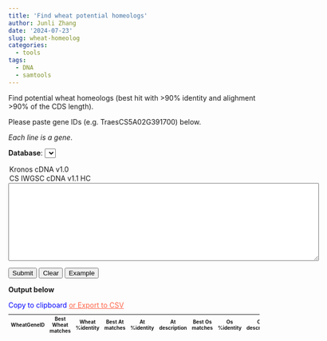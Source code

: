 ```yaml
---
title: 'Find wheat potential homeologs'
author: Junli Zhang
date: '2024-07-23'
slug: wheat-homeolog
categories:
  - tools
tags:
  - DNA
  - samtools
---
```


Find potential wheat homeologs (best hit with >90% identity and alighment >90% of the CDS length).

Please paste gene IDs (e.g. TraesCS5A02G391700) below.

*Each line is a gene*.

**Database**:
<select id="box1">
  <option value="Kronos_cDNA_v1.0">Kronos cDNA v1.0</option>
  <option value="CS_cDNA_HC_v1.1">CS IWGSC cDNA v1.1 HC</option>
</select>

<textarea rows="10" cols="75" id="input"></textarea>
<br />

<button id="run">Submit</button>
<button id="clearseq">Clear</button>
<button id="example">Example</button>

**Output below**

<!-- <textarea rows="10" cols="75" id="output" ></textarea> -->
<!-- <br /> -->
<p id="alert" style="color:blue;></p>
<button id="copytable">Copy to clipboard</button>
<a download="wheat_homeolog_and_function.csv" href="#" onclick="return ExcellentExport.csv(this, 'datatable');" style="color:Tomato;">or Export to CSV</a>
<!-- The button used to copy the text -->
<table id="datatable" style="font-size: 10px;" align="left">
<thead>
    <tr>
        <th>WheatGeneID</th>
        <th>Best Wheat matches</th>
        <th>Wheat %identity</th>
        <th>Best At matches</th>
        <th>At %identity</th>
        <th>At description</th>
        <th>Best Os matches</th>
        <th>Os %identity</th>
        <th>Os description</th>
    </tr>
</thead>
    <tbody id="tbody"></tbody>
</table>

<script src="/tools/sqljs/v1.10.3/sql-wasm.js"></script>
<script type="module" src="/libs/get-wheat-homeologs.js"></script>
<script src="/libs/excellentexport.min.js"></script>